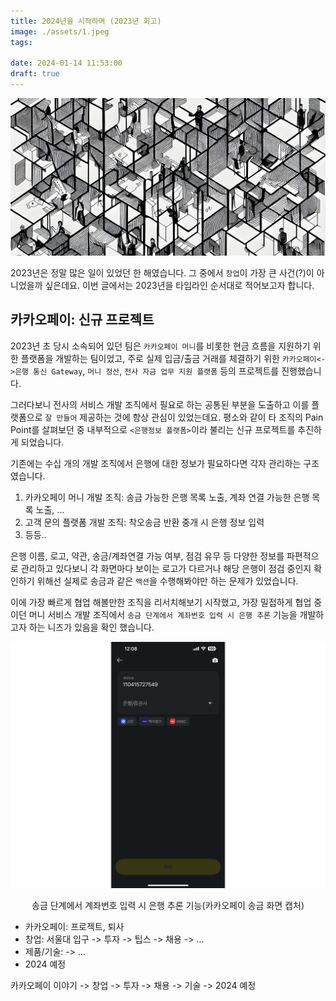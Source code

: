 ```yaml
---
title: 2024년을 시작하며 (2023년 회고)
image: ./assets/1.jpeg
tags:

date: 2024-01-14 11:53:00
draft: true
---
```


![hero](assets/1.jpeg)

2023년은 정말 많은 일이 있었던 한 해였습니다. 그 중에서 `창업`이 가장 큰 사건(?)이 아니었을까 싶은데요. 이번 글에서는 2023년을 타임라인 순서대로 적어보고자 합니다.

## 카카오페이: 신규 프로젝트

2023년 초 당시 소속되어 있던 팀은 `카카오페이 머니`를 비롯한 현금 흐름을 지원하기 위한 플랫폼을 개발하는 팀이었고, 주로 실제 입금/출금 거래를 체결하기 위한 `카카오페이<->은행 통신 Gateway`, `머니 정산`, `전사 자금 업무 지원 플랫폼` 등의 프로젝트를 진행했습니다.

그러다보니 전사의 서비스 개발 조직에서 필요로 하는 공통된 부분을 도출하고 이를 플랫폼으로 `잘 만들어` 제공하는 것에 항상 관심이 있었는데요. 평소와 같이 타 조직의 Pain Point를 살펴보던 중 내부적으로 `<은행정보 플랫폼>`이라 불리는 신규 프로젝트를 추진하게 되었습니다.

기존에는 수십 개의 개발 조직에서 은행에 대한 정보가 필요하다면 각자 관리하는 구조였습니다.

1. 카카오페이 머니 개발 조직: 송금 가능한 은행 목록 노출, 계좌 연결 가능한 은행 목록 노출, ...
2. 고객 문의 플랫폼 개발 조직: 착오송금 반환 중개 시 은행 정보 입력
3. 등등..

은행 이름, 로고, 약관, 송금/계좌연결 가능 여부, 점검 유무 등 다양한 정보를 파편적으로 관리하고 있다보니 각 화면마다 보이는 로고가 다르거나 해당 은행이 점검 중인지 확인하기 위해선 실제로 송금과 같은 `액션`을 수행해봐야만 하는 문제가 있었습니다.

이에 가장 빠르게 협업 해볼만한 조직을 리서치해보기 시작했고, 가장 밀접하게 협업 중이던 머니 서비스 개발 조직에서 `송금 단계에서 계좌번호 입력 시 은행 추론` 기능을 개발하고자 하는 니즈가 있음을 확인 했습니다.

![kakaopay-1](assets/2.png)

<center>송금 단계에서 계좌번호 입력 시 은행 추론 기능(카카오페이 송금 화면 캡처)</center>


- 카카오페이: 프로젝트, 퇴사
- 창업: 서울대 입구 -> 투자 -> 팁스 -> 채용 -> ...
- 제품/기술: -> ...
- 2024 예정

카카오페이 이야기 -> 창업 -> 투자 -> 채용 -> 기술 -> 2024 예정
